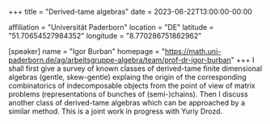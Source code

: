 +++
title = "Derived-tame algebras"
date = 2023-06-22T13:00:00-00:00

affiliation = "Universität Paderborn"
location = "DE"
latitude = "51.70654527984352"
longitude = "8.770286751862962"

[speaker]
  name = "Igor Burban"
  homepage = "https://math.uni-paderborn.de/ag/arbeitsgruppe-algebra/team/prof-dr-igor-burban"
+++
I shall first give a survey of known classes of derived-tame finite dimensional algebras (gentle, skew-gentle) explaing the origin of the corresponding combinatorics of indecomposable objects from the point of view of matrix problems (representations of bunches of (semi-)chains). Then I discuss another class of derived-tame algebras which can be approached by a similar method. This is a joint work in progress with Yuriy Drozd.
